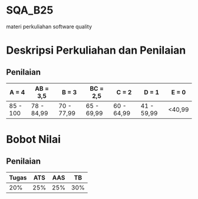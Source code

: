 # SQA_B25
materi perkuliahan software quality

# Deskripsi Perkuliahan dan Penilaian
## Penilaian 
| A = 4 | AB = 3,5 | B = 3 | BC = 2,5 |C = 2 |D = 1 | E = 0|
| -------- | -------- | -------- | -------- |-------- |-------- |-------- |
| 85 - 100 | 78 - 84,99 | 70 - 77,99 | 65 - 69,99 | 60 - 64,99 | 41 - 59,99 | <40,99|

# Bobot Nilai
## Penilaian 
| Tugas | ATS | AAS | TB |
| -------- | -------- | -------- | -------- |
| 20% | 25% | 25% | 30% |
